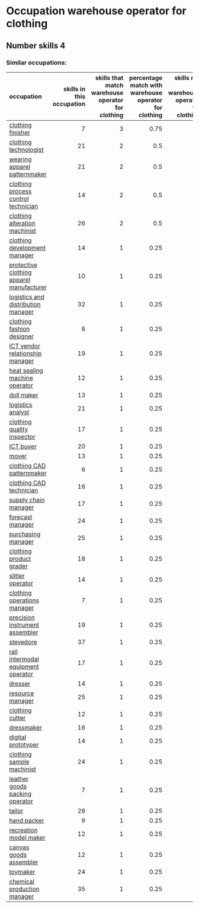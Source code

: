 # Occupation warehouse operator for clothing
## Number skills 4
### Similar occupations:
| occupation                                                                              |   skills in this occupation |   skills that match warehouse operator for clothing |   percentage match with warehouse operator for clothing |   skills not in warehouse operator for clothing |
|:----------------------------------------------------------------------------------------|----------------------------:|----------------------------------------------------:|--------------------------------------------------------:|------------------------------------------------:|
| [clothing finisher](clothing_finisher.md)                                               |                           7 |                                                   3 |                                                    0.75 |                                               4 |
| [clothing technologist](clothing_technologist.md)                                       |                          21 |                                                   2 |                                                    0.5  |                                              19 |
| [wearing apparel patternmaker](wearing_apparel_patternmaker.md)                         |                          21 |                                                   2 |                                                    0.5  |                                              19 |
| [clothing process control technician](clothing_process_control_technician.md)           |                          14 |                                                   2 |                                                    0.5  |                                              12 |
| [clothing alteration machinist](clothing_alteration_machinist.md)                       |                          26 |                                                   2 |                                                    0.5  |                                              24 |
| [clothing development manager](clothing_development_manager.md)                         |                          14 |                                                   1 |                                                    0.25 |                                              13 |
| [protective clothing apparel manufacturer](protective_clothing_apparel_manufacturer.md) |                          10 |                                                   1 |                                                    0.25 |                                               9 |
| [logistics and distribution manager](logistics_and_distribution_manager.md)             |                          32 |                                                   1 |                                                    0.25 |                                              31 |
| [clothing fashion designer](clothing_fashion_designer.md)                               |                           8 |                                                   1 |                                                    0.25 |                                               7 |
| [ICT vendor relationship manager](ICT_vendor_relationship_manager.md)                   |                          19 |                                                   1 |                                                    0.25 |                                              18 |
| [heat sealing machine operator](heat_sealing_machine_operator.md)                       |                          12 |                                                   1 |                                                    0.25 |                                              11 |
| [doll maker](doll_maker.md)                                                             |                          13 |                                                   1 |                                                    0.25 |                                              12 |
| [logistics analyst](logistics_analyst.md)                                               |                          21 |                                                   1 |                                                    0.25 |                                              20 |
| [clothing quality inspector](clothing_quality_inspector.md)                             |                          17 |                                                   1 |                                                    0.25 |                                              16 |
| [ICT buyer](ICT_buyer.md)                                                               |                          20 |                                                   1 |                                                    0.25 |                                              19 |
| [mover](mover.md)                                                                       |                          13 |                                                   1 |                                                    0.25 |                                              12 |
| [clothing CAD patternmaker](clothing_CAD_patternmaker.md)                               |                           6 |                                                   1 |                                                    0.25 |                                               5 |
| [clothing CAD technician](clothing_CAD_technician.md)                                   |                          16 |                                                   1 |                                                    0.25 |                                              15 |
| [supply chain manager](supply_chain_manager.md)                                         |                          17 |                                                   1 |                                                    0.25 |                                              16 |
| [forecast manager](forecast_manager.md)                                                 |                          24 |                                                   1 |                                                    0.25 |                                              23 |
| [purchasing manager](purchasing_manager.md)                                             |                          25 |                                                   1 |                                                    0.25 |                                              24 |
| [clothing product grader](clothing_product_grader.md)                                   |                          18 |                                                   1 |                                                    0.25 |                                              17 |
| [slitter operator](slitter_operator.md)                                                 |                          14 |                                                   1 |                                                    0.25 |                                              13 |
| [clothing operations manager](clothing_operations_manager.md)                           |                           7 |                                                   1 |                                                    0.25 |                                               6 |
| [precision instrument assembler](precision_instrument_assembler.md)                     |                          19 |                                                   1 |                                                    0.25 |                                              18 |
| [stevedore](stevedore.md)                                                               |                          37 |                                                   1 |                                                    0.25 |                                              36 |
| [rail intermodal equipment operator](rail_intermodal_equipment_operator.md)             |                          17 |                                                   1 |                                                    0.25 |                                              16 |
| [dresser](dresser.md)                                                                   |                          14 |                                                   1 |                                                    0.25 |                                              13 |
| [resource manager](resource_manager.md)                                                 |                          25 |                                                   1 |                                                    0.25 |                                              24 |
| [clothing cutter](clothing_cutter.md)                                                   |                          12 |                                                   1 |                                                    0.25 |                                              11 |
| [dressmaker](dressmaker.md)                                                             |                          16 |                                                   1 |                                                    0.25 |                                              15 |
| [digital prototyper](digital_prototyper.md)                                             |                          14 |                                                   1 |                                                    0.25 |                                              13 |
| [clothing sample machinist](clothing_sample_machinist.md)                               |                          24 |                                                   1 |                                                    0.25 |                                              23 |
| [leather goods packing operator](leather_goods_packing_operator.md)                     |                           7 |                                                   1 |                                                    0.25 |                                               6 |
| [tailor](tailor.md)                                                                     |                          28 |                                                   1 |                                                    0.25 |                                              27 |
| [hand packer](hand_packer.md)                                                           |                           9 |                                                   1 |                                                    0.25 |                                               8 |
| [recreation model maker](recreation_model_maker.md)                                     |                          12 |                                                   1 |                                                    0.25 |                                              11 |
| [canvas goods assembler](canvas_goods_assembler.md)                                     |                          12 |                                                   1 |                                                    0.25 |                                              11 |
| [toymaker](toymaker.md)                                                                 |                          24 |                                                   1 |                                                    0.25 |                                              23 |
| [chemical production manager](chemical_production_manager.md)                           |                          35 |                                                   1 |                                                    0.25 |                                              34 |
